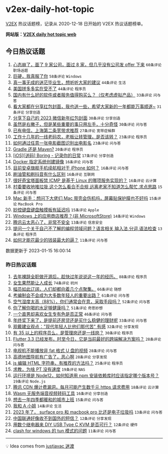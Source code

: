 # v2ex-daily-hot-topic

[V2EX](https://www.v2ex.com/) 热议话题榜，记录从 2020-12-18 日开始的 V2EX 热议话题榜单。

**网站版：[V2EX daily hot topic web](https://boojack.github.io/v2ex-daily-hot-topic-web/)**

## 今日热议话题

<!-- TODAY BEGIN -->

1. [心态崩了，面了 9 家公司，面过 8 家，但几乎没有公司发 offer 下来](https://www.v2ex.com/t/909005) `60条评论` `职场话题`
1. [巨硬，我真服了你](https://www.v2ex.com/t/909010) `58条评论` `Windows`
1. [真一事无成的迷茫毕业生，想听听大家的建议](https://www.v2ex.com/t/909070) `44条评论` `生活`
1. [美国拼多多实在受不了](https://www.v2ex.com/t/908994) `44条评论` `程序员`
1. [国内有什么好的软件或者服务值得购买么？（仅考虑虚拟产品）](https://www.v2ex.com/t/908998) `33条评论` `问与答`
1. [看大家都在分享红包封面，我也送一些，希望大家新的一年都能万事顺遂~](https://www.v2ex.com/t/909101) `31条评论` `分享创造`
1. [分享下自己的 2023 微信新年红包封面](https://www.v2ex.com/t/909063) `30条评论` `分享创造`
1. [虽然是右撇子，但是某些重要的事只用左手，十分奇怪](https://www.v2ex.com/t/909095) `30条评论` `问与答`
1. [已有电信，上海第二条宽带求推荐](https://www.v2ex.com/t/909082) `27条评论` `宽带症候群`
1. [工作十几年的一线老码农，老板让转管理，是否该转？](https://www.v2ex.com/t/909120) `23条评论` `程序员`
1. [如何通过任意一张电影截图识别出电影名](https://www.v2ex.com/t/909033) `23条评论` `问与答`
1. [Gradle 还是 Maven?](https://www.v2ex.com/t/909047) `20条评论` `程序员`
1. [[iOS][送码] Boring - 记录你的日常](https://www.v2ex.com/t/909093) `17条评论` `分享创造`
1. [Docker 指定系统创建镜像](https://www.v2ex.com/t/909107) `16条评论` `问与答`
1. [目前安卓旗舰手机续航相对于 iPhone 如何？](https://www.v2ex.com/t/909044) `16条评论` `问与答`
1. [刷油管和刷抖音有什么区别](https://www.v2ex.com/t/909034) `16条评论` `互联网`
1. [很好奇宝塔面板禁 ICMP 是基于 Linux 的哪项服务实现的？](https://www.v2ex.com/t/909019) `16条评论` `云计算`
1. [村委要收地堆垃圾,这个怎么看合不合规,远离老家不知道怎么帮忙,求点思路](https://www.v2ex.com/t/909105) `15条评论` `问与答`
1. [Mac 新手：想问下大佬们 Mac 带壳会伤机吗，屏幕贴保护膜也不好吗](https://www.v2ex.com/t/909039) `15条评论` `MacBook Pro`
1. [妙控键盘键盘触摸板有延迟吗](https://www.v2ex.com/t/908997) `15条评论` `Apple`
1. [Windows 上的应用商店推荐？(非 MicrosoftStore)](https://www.v2ex.com/t/909086) `14条评论` `Windows`
1. [腾讯云太恶心了，非常不安全](https://www.v2ex.com/t/909154) `13条评论` `信息安全`
1. [提问一个关于自己不了解的编程领域问题？语言相关,输入法,分词,语法检查](https://www.v2ex.com/t/909153) `13条评论` `程序员`
1. [如何才能花最少的钱装最大的逼？](https://www.v2ex.com/t/909138) `11条评论` `问与答`

数据更新于 2023-01-15 16:00:14

<!-- TODAY END -->

### 昨日热议话题

<!-- YESTERDAY BEGIN -->

1. [去年裸辞全职做开源后，趁快过年说说这一年的经历。](https://www.v2ex.com/t/908861) `88条评论` `程序员`
1. [女生果然能让人成长](https://www.v2ex.com/t/908887) `74条评论` `杭州`
1. [幅员如此辽阔，人们却都向着几个点聚集。](https://www.v2ex.com/t/908907) `66条评论` `随想`
1. [考编制会不会成为大多数年轻人的重要出路？](https://www.v2ex.com/t/908862) `61条评论` `问与答`
1. [空气湿度太高（88%），你们通常会在意，采取手段吗？](https://www.v2ex.com/t/908860) `52条评论` `问与答`
1. [你了解你喝的水足够健康吗？](https://www.v2ex.com/t/908930) `51条评论` `奇思妙想`
1. [一个直男却喜欢女生专有色是否正常](https://www.v2ex.com/t/908910) `46条评论` `问与答`
1. [年终奖下来了，是提前还房贷还是买什么稳健的理财呢](https://www.v2ex.com/t/908892) `33条评论` `问与答`
1. [观戴建业观点："现代年轻人比他们那代苦" 有感](https://www.v2ex.com/t/908908) `32条评论` `分享发现`
1. [有 35 以上的程序员么，是管理岗还是一线岗？](https://www.v2ex.com/t/908947) `30条评论` `程序员`
1. [Flutter 3.3 已经发布，时至今日，它是当前最好的跨端解决方案吗？](https://www.v2ex.com/t/908849) `28条评论` `问与答`
1. [电视机不能播放非 fat 格式 U 盘的视频](https://www.v2ex.com/t/908864) `28条评论` `问与答`
1. [高德地图导航有广告了，恶心啊](https://www.v2ex.com/t/908870) `28条评论` `分享发现`
1. [js 编辑 HTML 字符串，有推荐的方法吗？](https://www.v2ex.com/t/908899) `25条评论` `程序员`
1. [求教，为啥 PT 没有速度](https://www.v2ex.com/t/908942) `19条评论` `NAS`
1. [运行环境是 Node12，如何知道用 npm 安装依赖库时应该指定哪个版本号？](https://www.v2ex.com/t/908873) `19条评论` `Node.js`
1. [腾讯 CDN 爆计费漏洞，每月可能产生数千元 https 请求费用](https://www.v2ex.com/t/908877) `18条评论` `云计算`
1. [Wasm 无服务端音视频转码工具](https://www.v2ex.com/t/908890) `16条评论` `分享创造`
1. [想去一年四季都暖和的城市上班](https://www.v2ex.com/t/908962) `15条评论` `问与答`
1. [我和 A 小姐](https://www.v2ex.com/t/908879) `14条评论` `生活`
1. [2023 年了， surface pro 和 macbook pro 比还是电子垃圾吗](https://www.v2ex.com/t/908922) `13条评论` `问与答`
1. [中国联通好像收不到国外的短信？](https://www.v2ex.com/t/908969) `12条评论` `分享发现`
1. [用数个继电器来 DIY USB Type C KVM 是否可行？](https://www.v2ex.com/t/908847) `12条评论` `硬件`
1. [clash for windows 的 tun 模式的问题](https://www.v2ex.com/t/908951) `11条评论` `问与答`

<!-- YESTERDAY END -->

---

💡 Idea comes from [justjavac 迷渡](https://github.com/justjavac/)
